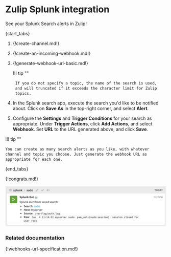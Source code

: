 # Zulip Splunk integration

See your Splunk Search alerts in Zulip!

{start_tabs}

1. {!create-channel.md!}

1. {!create-an-incoming-webhook.md!}

1. {!generate-webhook-url-basic.md!}

    !!! tip ""

        If you do not specify a topic, the name of the search is used,
        and will truncated if it exceeds the character limit for Zulip
        topics.

1. In the Splunk search app, execute the search you'd like to be
   notified about. Click on **Save As** in the top-right corner,
   and select **Alert**.

1. Configure the **Settings** and **Trigger Conditions** for your search
   as appropriate. Under **Trigger Actions**, click **Add Actions**,
   and select **Webhook**. Set **URL** to the URL generated above,
   and click **Save**.

!!! tip ""

    You can create as many search alerts as you like, with whatever
    channel and topic you choose. Just generate the webhook URL as
    appropriate for each one.

{end_tabs}

{!congrats.md!}

![](/static/images/integrations/splunk/001.png)

### Related documentation

{!webhooks-url-specification.md!}
